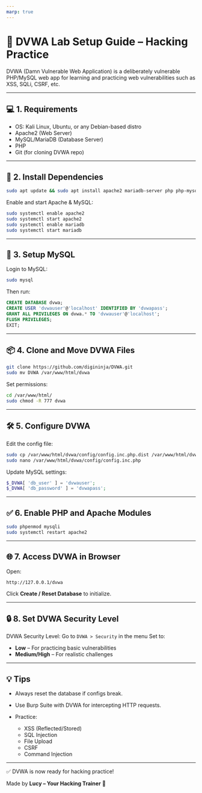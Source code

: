 ```yaml
---
marp: true
---
```


# 🔧 DVWA Lab Setup Guide – Hacking Practice

DVWA (Damn Vulnerable Web Application) is a deliberately vulnerable PHP/MySQL web app for learning and practicing web vulnerabilities such as XSS, SQLi, CSRF, etc.

---

## 💻 1. Requirements

* OS: Kali Linux, Ubuntu, or any Debian-based distro
* Apache2 (Web Server)
* MySQL/MariaDB (Database Server)
* PHP
* Git (for cloning DVWA repo)

---

## 🧰 2. Install Dependencies

```bash
sudo apt update && sudo apt install apache2 mariadb-server php php-mysqli git -y
```

Enable and start Apache & MySQL:

```bash
sudo systemctl enable apache2
sudo systemctl start apache2
sudo systemctl enable mariadb
sudo systemctl start mariadb
```

---

## 🐬 3. Setup MySQL

Login to MySQL:

```bash
sudo mysql
```

Then run:

```sql
CREATE DATABASE dvwa;
CREATE USER 'dvwauser'@'localhost' IDENTIFIED BY 'dvwapass';
GRANT ALL PRIVILEGES ON dvwa.* TO 'dvwauser'@'localhost';
FLUSH PRIVILEGES;
EXIT;
```

---

## 📦 4. Clone and Move DVWA Files

```bash
git clone https://github.com/digininja/DVWA.git
sudo mv DVWA /var/www/html/dvwa
```

Set permissions:

```bash
cd /var/www/html/
sudo chmod -R 777 dvwa
```

---

## 🛠️ 5. Configure DVWA

Edit the config file:

```bash
sudo cp /var/www/html/dvwa/config/config.inc.php.dist /var/www/html/dvwa/config/config.inc.php
sudo nano /var/www/html/dvwa/config/config.inc.php
```

Update MySQL settings:

```php
$_DVWA[ 'db_user' ] = 'dvwauser';
$_DVWA[ 'db_password' ] = 'dvwapass';
```

---

## ✅ 6. Enable PHP and Apache Modules

```bash
sudo phpenmod mysqli
sudo systemctl restart apache2
```

---

## 🌐 7. Access DVWA in Browser

Open:

```
http://127.0.0.1/dvwa
```

Click **Create / Reset Database** to initialize.

---

## 🔒 8. Set DVWA Security Level

DVWA Security Level:
Go to `DVWA > Security` in the menu
Set to:

* **Low** – For practicing basic vulnerabilities
* **Medium/High** – For realistic challenges

---

## 💡 Tips

* Always reset the database if configs break.
* Use Burp Suite with DVWA for intercepting HTTP requests.
* Practice:

  * XSS (Reflected/Stored)
  * SQL Injection
  * File Upload
  * CSRF
  * Command Injection

---

✅ DVWA is now ready for hacking practice!

Made by **Lucy – Your Hacking Trainer** 🐍
